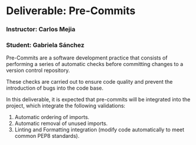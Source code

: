 # Deliverable: Pre-Commits

### Instructor: Carlos Mejia
### Student: Gabriela Sánchez

Pre-Commits are a software development practice that consists of performing a series of automatic checks before committing changes to a version control repository.

These checks are carried out to ensure code quality and prevent the introduction of bugs into the code base.

In this deliverable, it is expected that pre-commits will be integrated into the project, which integrate the following validations:
1. Automatic ordering of imports.
2. Automatic removal of unused imports.
3. Linting and Formatting integration (modify code automatically to meet common PEP8 standards).